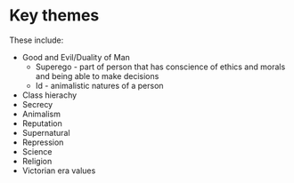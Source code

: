 # Key themes

These include:

- Good and Evil/Duality of Man
	- Superego - part of person that has conscience of ethics and morals and being able to make decisions
	- Id       - animalistic natures of a person
- Class hierachy
- Secrecy
- Animalism
- Reputation
- Supernatural
- Repression
- Science
- Religion
- Victorian era values
